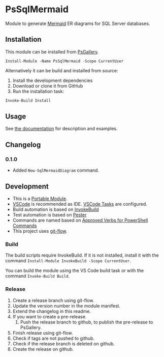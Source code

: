 # PsSqlMermaid

Module to generate [Mermaid](https://mermaid-js.github.io) ER diagrams for SQL Server databases.

## Installation

This module can be installed from [PsGallery](https://www.powershellgallery.com/packages/PsSqlMermaid).

```
Install-Module -Name PsSqlMermaid -Scope CurrentUser
```

Alternatively it can be build and installed from source:

1. Install the development dependencies
2. Download or clone it from GitHub
3. Run the installation task:

```powershell
Invoke-Build Install
```

## Usage

See [the documentation](./Docs) for description and examples.

## Changelog

### 0.1.0

- Added `New-SqlMermaidDiagram` command.

## Development

- This is a [Portable Module](https://docs.microsoft.com/de-de/powershell/scripting/dev-cross-plat/writing-portable-modules?view=powershell-7).
- [VSCode](https://code.visualstudio.com) is recommended as IDE. [VSCode Tasks](https://code.visualstudio.com/docs/editor/tasks) are configured.
- Build automation is based on [InvokeBuild](https://github.com/nightroman/Invoke-Build)
- Test automation is based on [Pester](https://pester.dev)
- Commands are named based on [Approved Verbs for PowerShell Commands](https://docs.microsoft.com/de-de/powershell/scripting/developer/cmdlet/approved-verbs-for-windows-powershell-commands)
- This project uses [git-flow](https://github.com/nvie/gitflow).

### Build

The build scripts require InvokeBuild. If it is not installed, install it with the command `Install-Module InvokeBuild -Scope CurrentUser`.

You can build the module using the VS Code build task or with the command `Invoke-Build Build`.

### Release

1. Create a release branch using git-flow.
2. Update the version number in the module manifest.
3. Extend the changelog in this readme.
4. If you want to create a pre-release.
   1. Push the release branch to github, to publish the pre-release to PsGallery.
5. Finish release using git-flow.
6. Check if tags are not pushed to github.
7. Check if the release branch is deleted on github.
8. Create the release on github.
